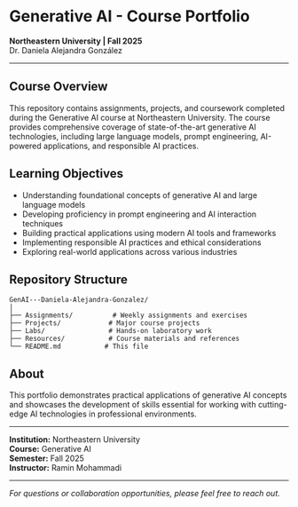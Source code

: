 # Generative AI - Course Portfolio

**Northeastern University | Fall 2025**  
Dr. Daniela Alejandra González

---

## Course Overview

This repository contains assignments, projects, and coursework completed during the Generative AI course at Northeastern University. The course provides comprehensive coverage of state-of-the-art generative AI technologies, including large language models, prompt engineering, AI-powered applications, and responsible AI practices.

## Learning Objectives

- Understanding foundational concepts of generative AI and large language models
- Developing proficiency in prompt engineering and AI interaction techniques
- Building practical applications using modern AI tools and frameworks
- Implementing responsible AI practices and ethical considerations
- Exploring real-world applications across various industries

## Repository Structure

```
GenAI---Daniela-Alejandra-Gonzalez/
│
├── Assignments/          # Weekly assignments and exercises
├── Projects/            # Major course projects
├── Labs/                # Hands-on laboratory work
├── Resources/           # Course materials and references
└── README.md           # This file
```


## About

This portfolio demonstrates practical applications of generative AI concepts and showcases the development of skills essential for working with cutting-edge AI technologies in professional environments.

---

**Institution:** Northeastern University  
**Course:** Generative AI  
**Semester:** Fall 2025  
**Instructor:** Ramin Mohammadi

---

*For questions or collaboration opportunities, please feel free to reach out.*
